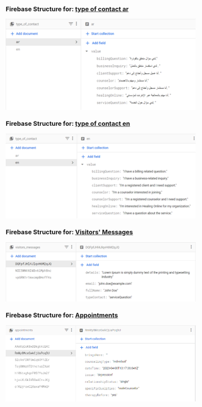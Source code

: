 ### Firebase Structure for: <ins>type of contact ar</ins>

![Visitors Messages](/firebase_structure/contact_type_ar.png)

### Firebase Structure for: <ins>type of contact en</ins>

![Visitors Messages](/firebase_structure/contact_type_en.png)

### Firebase Structure for: <ins>Visitors' Messages</ins>

![Visitors Messages](/firebase_structure/visitors_messages.png?raw=true)

### Firebase Structure for: <ins>Appointments</ins>

![Appointments](/firebase_structure/appointments.png?raw=true)
